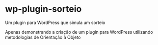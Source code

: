 # wp-plugin-sorteio
Um plugin para WordPress que simula um sorteio

Apenas demonstrando a criação de um plugin para WordPress utilizando metodologias de Orientação à Objeto
